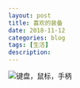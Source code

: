 ```yaml
---
layout: post
title: 喜欢的装备
date: 2018-11-12
categories: blog
tags: [生活]
description: 
---
```


![键盘，鼠标，手柄](IMG_20181112_231710.jpg)

